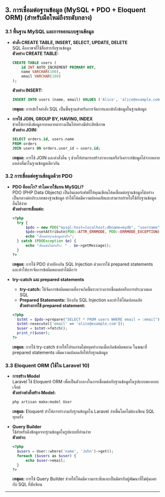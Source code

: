 ## 3. การเชื่อมต่อฐานข้อมูล (MySQL + PDO + Eloquent ORM) (สำหรับมือใหม่ถึงระดับกลาง)

### 3.1 พื้นฐาน MySQL และการออกแบบฐานข้อมูล
- **คำสั่ง CREATE TABLE, INSERT, SELECT, UPDATE, DELETE**  
  SQL คือภาษาที่ใช้สื่อสารกับฐานข้อมูล  
  **ตัวอย่าง CREATE TABLE:**  
  ```sql
  CREATE TABLE users (
      id INT AUTO_INCREMENT PRIMARY KEY,
      name VARCHAR(100),
      email VARCHAR(100)
  );
  ```
  **ตัวอย่าง INSERT:**  
  ```sql
  INSERT INTO users (name, email) VALUES ('Alice', 'alice@example.com');
  ```
  **เหตุผล:** การเข้าใจคำสั่ง SQL เป็นพื้นฐานสำหรับการจัดการและเข้าถึงข้อมูลในฐานข้อมูล

- **การใช้ JOIN, GROUP BY, HAVING, INDEX**  
  ช่วยให้การดึงข้อมูลจากหลายตารางเป็นไปอย่างมีประสิทธิภาพ  
  **ตัวอย่าง JOIN:**  
  ```sql
  SELECT orders.id, users.name 
  FROM orders 
  JOIN users ON orders.user_id = users.id;
  ```
  **เหตุผล:** การใช้ JOIN และคำสั่งอื่น ๆ ช่วยให้สามารถสร้างรายงานหรือวิเคราะห์ข้อมูลได้จากหลายแหล่งที่มาในฐานข้อมูลเดียวกัน

### 3.2 การเชื่อมต่อฐานข้อมูลด้วย PDO
- **PDO คืออะไร? ทำไมควรใช้แทน MySQLi?**  
  PDO (PHP Data Objects) เป็นอินเตอร์เฟซที่ให้คุณเขียนโค้ดเชื่อมต่อฐานข้อมูลได้อย่างเป็นกลางต่อประเภทของฐานข้อมูล ทำให้โค้ดมีความปลอดภัยและสามารถย้ายไปใช้กับฐานข้อมูลอื่นได้ง่าย  
  **ตัวอย่างการเชื่อมต่อ:**  
  ```php
  <?php
    try {
        $pdo = new PDO("mysql:host=localhost;dbname=mydb", "username", "password");
        $pdo->setAttribute(PDO::ATTR_ERRMODE, PDO::ERRMODE_EXCEPTION);
        echo "เชื่อมต่อฐานข้อมูลสำเร็จ";
    } catch (PDOException $e) {
        echo "เชื่อมต่อไม่สำเร็จ: " . $e->getMessage();
    }
  ?>
  ```
  **เหตุผล:** การใช้ PDO ช่วยป้องกัน SQL Injection ด้วยการใช้ prepared statements และทำให้การจัดการข้อผิดพลาดทำได้ดีกว่า

- **try-catch และ prepared statements**  
  - **try-catch:** ใช้จัดการข้อผิดพลาดที่อาจเกิดขึ้นระหว่างการเชื่อมต่อหรือการประมวลผล SQL  
  - **Prepared Statements:** ป้องกัน SQL Injection และทำให้โค้ดปลอดภัย  
  **ตัวอย่างการใช้ prepared statement:**  
  ```php
  <?php
    $stmt = $pdo->prepare("SELECT * FROM users WHERE email = :email");
    $stmt->execute(['email' => 'alice@example.com']);
    $user = $stmt->fetch();
    print_r($user);
  ?>
  ```
  **เหตุผล:** การใช้ try-catch ช่วยให้โปรแกรมไม่หยุดทำงานเมื่อเกิดข้อผิดพลาด ในขณะที่ prepared statements เพิ่มความปลอดภัยให้กับฐานข้อมูล

### 3.3 Eloquent ORM (ใช้ใน Laravel 10)
- **การสร้าง Model**  
  Laravel ใช้ Eloquent ORM เพื่อเป็นตัวกลางในการเชื่อมต่อกับฐานข้อมูลในรูปแบบของออบเจ็กต์  
  **ตัวอย่างคำสั่งสร้าง Model:**  
  ```bash
  php artisan make:model User
  ```
  **เหตุผล:** Eloquent ทำให้การทำงานกับฐานข้อมูลใน Laravel ง่ายขึ้นโดยไม่ต้องเขียน SQL ทุกครั้ง

- **Query Builder**  
  ใช้สำหรับดึงข้อมูลจากฐานข้อมูลในรูปแบบที่อ่านง่าย  
  **ตัวอย่าง:**  
  ```php
  <?php
    $users = User::where('name', 'John')->get();
    foreach ($users as $user) {
        echo $user->email;
    }
  ?>
  ```
  **เหตุผล:** การใช้ Query Builder ช่วยให้โค้ดมีความกระชับและเป็นมิตรกับผู้พัฒนาที่ไม่คุ้นเคยกับ SQL ที่ซับซ้อน

---